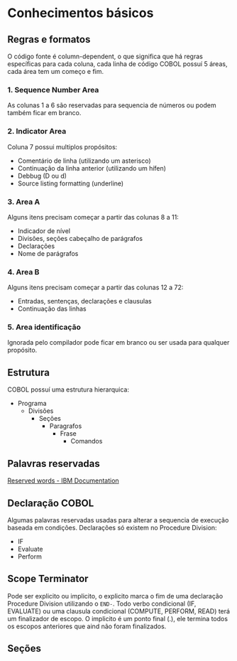 # Conhecimentos básicos

## Regras e formatos

O código fonte é column-dependent, o que significa que há regras específicas para cada coluna, cada linha de código COBOL possuí 5 áreas, cada área tem um começo e fim.

### 1. Sequence Number Area
As colunas 1 a 6 são reservadas para sequencia de números ou podem também ficar em branco. 

### 2. Indicator Area
Coluna 7 possui multiplos propósitos:
- Comentário de linha (utilizando um asterisco)
- Continuação da linha anterior (utilizando um hífen)
- Debbug (D ou d)
- Source listing formatting (underline)

### 3. Area A 
Alguns itens precisam começar a partir das colunas 8 a 11:
- Indicador de nível
- Divisões, seções cabeçalho de parágrafos
- Declarações
- Nome de parágrafos

### 4. Area B
Alguns itens precisam começar a partir das colunas 12 a 72:
- Entradas, sentenças, declarações e clausulas
- Continuação das linhas

### 5. Area identificação
Ignorada pelo compilador pode ficar em branco ou ser usada para qualquer propósito.

## Estrutura

COBOL possuí uma estrutura hierarquica:
- Programa
	- Divisões
		- Seções
			- Paragrafos
				- Frase
					- Comandos


## Palavras reservadas
[Reserved words - IBM Documentation](https://www.ibm.com/docs/en/cobol-zos/6.4?topic=appendixes-reserved-words)

## Declaração COBOL

Algumas palavras reservadas usadas para alterar a sequencia de execução baseada em condições. Declarações só existem no Procedure Division:
- IF
- Evaluate
- Perform

## Scope Terminator

Pode ser explicito ou implicito, o explicito marca o fim de uma declaração Procedure Division utilizando o `END-`. Todo verbo condicional (IF, EVALUATE) ou uma clausula condicional (COMPUTE, PERFORM, READ) terá um finalizador de escopo. O implicito é um ponto final (.), ele termina todos os escopos anteriores que aind não foram finalizados.

## Seções
